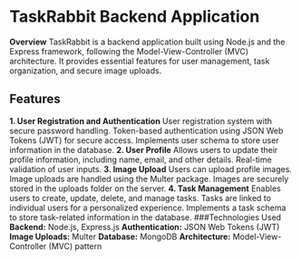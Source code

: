 # TaskRabbit Backend Application
**Overview**
TaskRabbit is a backend application built using Node.js and the Express framework, following the Model-View-Controller (MVC) architecture. It provides essential features for user management, task organization, and secure image uploads.

## Features
**1. User Registration and Authentication**
User registration system with secure password handling.
Token-based authentication using JSON Web Tokens (JWT) for secure access.
Implements user schema to store user information in the database.
**2. User Profile**
Allows users to update their profile information, including name, email, and other details.
Real-time validation of user inputs.
**3. Image Upload**
Users can upload profile images.
Image uploads are handled using the Multer package.
Images are securely stored in the uploads folder on the server.
**4. Task Management**
Enables users to create, update, delete, and manage tasks.
Tasks are linked to individual users for a personalized experience.
Implements a task schema to store task-related information in the database.
###Technologies Used
**Backend:** Node.js, Express.js
**Authentication:** JSON Web Tokens (JWT)
**Image Uploads:** Multer
**Database:** MongoDB
**Architecture:** Model-View-Controller (MVC) pattern
